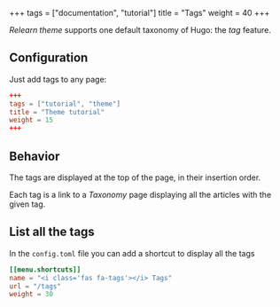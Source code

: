 +++
tags = ["documentation", "tutorial"]
title = "Tags"
weight = 40
+++

*Relearn theme* supports one default taxonomy of Hugo: the *tag* feature.

## Configuration

Just add tags to any page:

```toml
+++
tags = ["tutorial", "theme"]
title = "Theme tutorial"
weight = 15
+++
```

## Behavior

The tags are displayed at the top of the page, in their insertion order.

Each tag is a link to a *Taxonomy* page displaying all the articles with the given tag.

## List all the tags

In the `config.toml`  file you can add a shortcut to display all the tags

```toml
[[menu.shortcuts]]
name = "<i class='fas fa-tags'></i> Tags"
url = "/tags"
weight = 30
```
